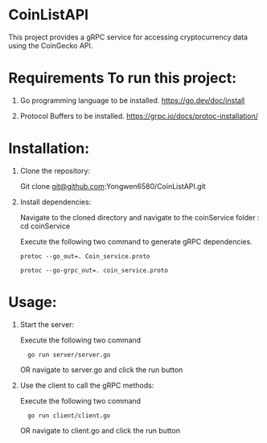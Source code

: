 # CoinListAPI

   This project provides a gRPC service for accessing cryptocurrency data using the CoinGecko API. 

# Requirements To run this project: 

   1) Go programming language to be installed. https://go.dev/doc/install

   2) Protocol Buffers to be installed. https://grpc.io/docs/protoc-installation/

# Installation:

1) Clone the repository: 

   Git clone git@github.com:Yongwen6580/CoinListAPI.git

2) Install dependencies:

   Navigate to the cloned directory and navigate to the coinService folder : cd coinService

    Execute the following two command to generate gRPC dependencies.
    
       protoc --go_out=. Coin_service.proto
    
       protoc --go-grpc_out=. coin_service.proto 

# Usage:

1) Start the server: 

      Execute the following two command
      
         go run server/server.go 

     OR navigate to server.go and click the run button

2) Use the client to call the gRPC methods:

      Execute the following two command
      
         go run client/client.go 

      OR navigate to client.go and click the run button
 







